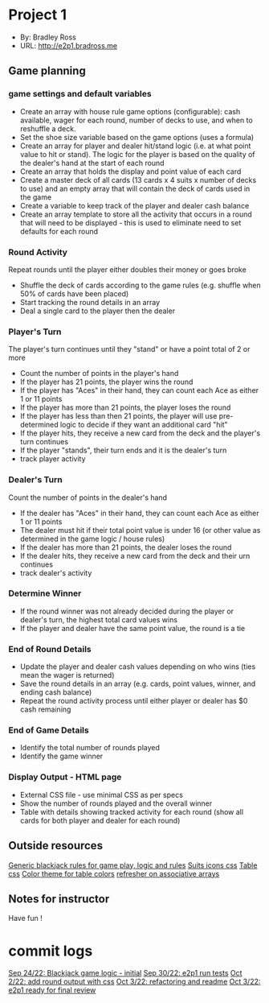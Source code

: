 # Project 1
+ By: Bradley Ross
+ URL: <http://e2p1.bradross.me>

## Game planning

### game settings and default variables
+ Create an array with house rule game options (configurable): cash available, wager for each round, number of decks to use, and when to reshuffle a deck. 
+ Set the shoe size variable based on the game options (uses a formula)
+ Create an array for player and dealer hit/stand logic (i.e. at what point value to hit or stand). The logic for the player is based on the quality of the dealer's hand at the start of each round
+ Create an array that holds the display and point value of each card
+ Create a master deck of all cards (13 cards x 4 suits x number of decks to use) and an empty array that will contain the deck of cards used in the game
+ Create a variable to keep track of the player and dealer cash balance
+ Create an array template to store all the activity that occurs in a round that will need to be displayed - this is used to eliminate need to set defaults for each round


### Round Activity
Repeat rounds until the player either doubles their money or goes broke
+ Shuffle the deck of cards according to the game rules (e.g. shuffle when 50% of cards have been placed)
+ Start tracking the round details in an array
+ Deal a single card to the player then the dealer

### Player's Turn 
The player's turn continues until they "stand" or have a point total of 2 or more
+ Count the number of points in the player's hand
+ If the player has 21 points, the player wins the round
+ If the player has "Aces" in their hand, they can count each Ace as either 1 or 11 points 
+ If the player has more than 21 points, the player loses the round
+ If the player has less than then 21 points, the player will use pre-determined logic to decide if they want an additional card "hit" 
+ If the player hits, they receive a new card from the deck and the player's turn continues
+ If the player "stands", their turn ends and it is the dealer's turn 
+ track player activity 

### Dealer's Turn 
Count the number of points in the dealer's hand
+ If the dealer has "Aces" in their hand, they can count each Ace as either 1 or 11 points
+ The dealer must hit if their total point value is under 16 (or other value as determined in the game logic / house rules)
+ If the dealer has more than 21 points, the dealer loses the round
+ If the dealer hits, they receive a new card from the deck and their urn continues
+ track dealer's activity 

### Determine Winner
+ If the round winner was not already decided during the player or dealer's turn, the highest total card values wins
+ If the player and dealer have the same point value, the round is a tie

### End of Round Details
+ Update the player and dealer cash values depending on who wins (ties mean the wager is returned)
+ Save the round details in an array (e.g. cards, point values, winner, and ending cash balance)
+ Repeat the round activity process until either player or dealer has $0 cash remaining 

### End of Game Details
+ Identify the total number of rounds played
+ Identify the game winner 

### Display Output - HTML page
+ External CSS file - use minimal CSS as per specs
+ Show the number of rounds played and the overall winner
+ Table with details showing tracked activity for each round (show all cards for both player and dealer for each round) 

## Outside resources
[Generic blackjack rules for game play, logic and rules](https://en.wikipedia.org/wiki/Blackjack)
[Suits icons css](https://hesweb.dev/files/e2p1-examples/war/)
[Table css](https://www.w3schools.com/css/tryit.asp?filename=trycss_table_fancy)
[Color theme for table colors](https://material.io/design/color/the-color-system.html#color-theme-creation)
[refresher on associative arrays](https://www.w3schools.com/php/php_arrays_associative.asp)


## Notes for instructor
Have fun !


# commit logs
[Sep 24/22: Blackjack game logic - initial](https://github.com/bar181/e2/commit/30a5c5257c9fae788113446f540426e86a95e3f3)
[Sep 30/22: e2p1 run tests](https://github.com/bar181/e2/commit/c9a302e4c3f649d085b1c4a9844ae932d8908e68)
[Oct 2/22: add round output with css](https://github.com/bar181/e2/commit/4e4cde8f049a334bfba99ddc312b6d6075b6dfae)
[Oct 3/22: refactoring and readme](https://github.com/bar181/e2/commit/f2cda83316f4ea26735ef93c05370fe4f710efd6)
[Oct 3/22: e2p1 ready for final review]()
